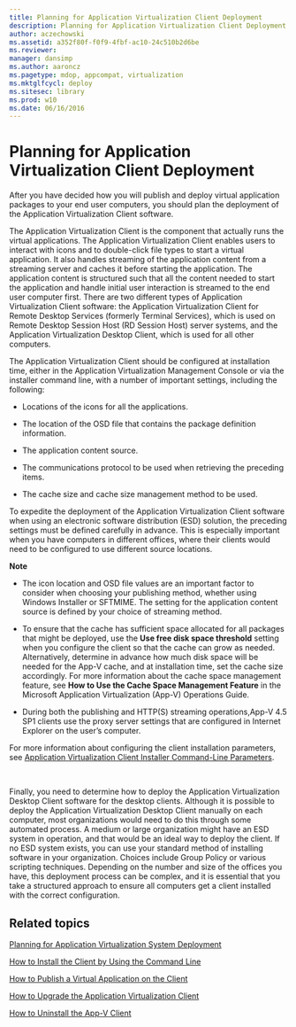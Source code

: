 ```yaml
---
title: Planning for Application Virtualization Client Deployment
description: Planning for Application Virtualization Client Deployment
author: aczechowski
ms.assetid: a352f80f-f0f9-4fbf-ac10-24c510b2d6be
ms.reviewer: 
manager: dansimp
ms.author: aaroncz
ms.pagetype: mdop, appcompat, virtualization
ms.mktglfcycl: deploy
ms.sitesec: library
ms.prod: w10
ms.date: 06/16/2016
---
```



# Planning for Application Virtualization Client Deployment


After you have decided how you will publish and deploy virtual application packages to your end user computers, you should plan the deployment of the Application Virtualization Client software.

The Application Virtualization Client is the component that actually runs the virtual applications. The Application Virtualization Client enables users to interact with icons and to double-click file types to start a virtual application. It also handles streaming of the application content from a streaming server and caches it before starting the application. The application content is structured such that all the content needed to start the application and handle initial user interaction is streamed to the end user computer first. There are two different types of Application Virtualization Client software: the Application Virtualization Client for Remote Desktop Services (formerly Terminal Services), which is used on Remote Desktop Session Host (RD Session Host) server systems, and the Application Virtualization Desktop Client, which is used for all other computers.

The Application Virtualization Client should be configured at installation time, either in the Application Virtualization Management Console or via the installer command line, with a number of important settings, including the following:

-   Locations of the icons for all the applications.

-   The location of the OSD file that contains the package definition information.

-   The application content source.

-   The communications protocol to be used when retrieving the preceding items.

-   The cache size and cache size management method to be used.

To expedite the deployment of the Application Virtualization Client software when using an electronic software distribution (ESD) solution, the preceding settings must be defined carefully in advance. This is especially important when you have computers in different offices, where their clients would need to be configured to use different source locations.

**Note**  
-   The icon location and OSD file values are an important factor to consider when choosing your publishing method, whether using Windows Installer or SFTMIME. The setting for the application content source is defined by your choice of streaming method.

-   To ensure that the cache has sufficient space allocated for all packages that might be deployed, use the **Use free disk space threshold** setting when you configure the client so that the cache can grow as needed. Alternatively, determine in advance how much disk space will be needed for the App-V cache, and at installation time, set the cache size accordingly. For more information about the cache space management feature, see **How to Use the Cache Space Management Feature** in the Microsoft Application Virtualization (App-V) Operations Guide.

-   During both the publishing and HTTP(S) streaming operations,App-V 4.5 SP1 clients use the proxy server settings that are configured in Internet Explorer on the user’s computer.

For more information about configuring the client installation parameters, see [Application Virtualization Client Installer Command-Line Parameters](application-virtualization-client-installer-command-line-parameters.md).

 

Finally, you need to determine how to deploy the Application Virtualization Desktop Client software for the desktop clients. Although it is possible to deploy the Application Virtualization Desktop Client manually on each computer, most organizations would need to do this through some automated process. A medium or large organization might have an ESD system in operation, and that would be an ideal way to deploy the client. If no ESD system exists, you can use your standard method of installing software in your organization. Choices include Group Policy or various scripting techniques. Depending on the number and size of the offices you have, this deployment process can be complex, and it is essential that you take a structured approach to ensure all computers get a client installed with the correct configuration.

## Related topics


[Planning for Application Virtualization System Deployment](planning-for-application-virtualization-system-deployment.md)

[How to Install the Client by Using the Command Line](how-to-install-the-client-by-using-the-command-line-new.md)

[How to Publish a Virtual Application on the Client](how-to-publish-a-virtual-application-on-the-client.md)

[How to Upgrade the Application Virtualization Client](how-to-upgrade-the-application-virtualization-client.md)

[How to Uninstall the App-V Client](how-to-uninstall-the-app-v-client.md)

 

 





